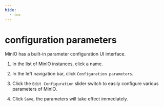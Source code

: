 ```yaml
---
hide:
  - toc
---
```


# configuration parameters

MinIO has a built-in parameter configuration UI interface.

1. In the list of MinIO instances, click a name.

    

2. In the left navigation bar, click `Configuration parameters`.

    

3. Click the `Edit Configuration` slider switch to easily configure various parameters of MinIO.

    

4. Click `Save`, the parameters will take effect immediately.